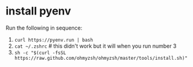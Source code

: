# install pyenv

Run the following in sequence:
1. `curl https://pyenv.run | bash`
2. `cat ~/.zshrc` # this didn't work but it will when you run number 3
3. `sh -c "$(curl -fsSL https://raw.github.com/ohmyzsh/ohmyzsh/master/tools/install.sh)"`
